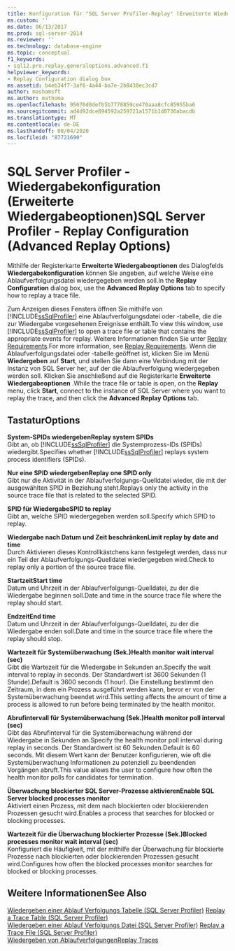 ```yaml
---
title: Konfiguration für "SQL Server Profiler-Replay" (Erweiterte Wiedergabe Optionen) | Microsoft-Dokumentation
ms.custom: ''
ms.date: 06/13/2017
ms.prod: sql-server-2014
ms.reviewer: ''
ms.technology: database-engine
ms.topic: conceptual
f1_keywords:
- sql12.pro.replay.generaloptions.advanced.f1
helpviewer_keywords:
- Replay Configuration dialog box
ms.assetid: b4eb34f7-3af6-4a44-ba7e-2b8430ec3cd7
author: mashamsft
ms.author: mathoma
ms.openlocfilehash: 95070d8defb5b7778859ce470aaa8cfc85955ba6
ms.sourcegitcommit: ad4d92dce894592a259721a1571b1d8736abacdb
ms.translationtype: MT
ms.contentlocale: de-DE
ms.lasthandoff: 08/04/2020
ms.locfileid: "87721690"
---
```

# <a name="sql-server-profiler---replay-configuration-advanced-replay-options"></a><span data-ttu-id="50d43-102">SQL Server Profiler - Wiedergabekonfiguration (Erweiterte Wiedergabeoptionen)</span><span class="sxs-lookup"><span data-stu-id="50d43-102">SQL Server Profiler - Replay Configuration (Advanced Replay Options)</span></span>
  <span data-ttu-id="50d43-103">Mithilfe der Registerkarte **Erweiterte Wiedergabeoptionen** des Dialogfelds **Wiedergabekonfiguration** können Sie angeben, auf welche Weise eine Ablaufverfolgungsdatei wiedergegeben werden soll.</span><span class="sxs-lookup"><span data-stu-id="50d43-103">In the **Replay Configuration** dialog box, use the **Advanced Replay Options** tab to specify how to replay a trace file.</span></span>  
  
 <span data-ttu-id="50d43-104">Zum Anzeigen dieses Fensters öffnen Sie mithilfe von [!INCLUDE[ssSqlProfiler](../includes/sssqlprofiler-md.md)] eine Ablaufverfolgungsdatei oder -tabelle, die die zur Wiedergabe vorgesehenen Ereignisse enthält.</span><span class="sxs-lookup"><span data-stu-id="50d43-104">To view this window, use [!INCLUDE[ssSqlProfiler](../includes/sssqlprofiler-md.md)] to open a trace file or table that contains the appropriate events for replay.</span></span> <span data-ttu-id="50d43-105">Weitere Informationen finden Sie unter [Replay Requirements](../tools/sql-server-profiler/replay-requirements.md).</span><span class="sxs-lookup"><span data-stu-id="50d43-105">For more information, see [Replay Requirements](../tools/sql-server-profiler/replay-requirements.md).</span></span> <span data-ttu-id="50d43-106">Wenn die Ablaufverfolgungsdatei oder -tabelle geöffnet ist, klicken Sie im Menü **Wiedergeben** auf **Start**, und stellen Sie dann eine Verbindung mit der Instanz von SQL Server her, auf der die Ablaufverfolgung wiedergegeben werden soll. Klicken Sie anschließend auf die Registerkarte **Erweiterte Wiedergabeoptionen** .</span><span class="sxs-lookup"><span data-stu-id="50d43-106">While the trace file or table is open, on the **Replay** menu, click **Start**, connect to the instance of SQL Server where you want to replay the trace, and then click the **Advanced Replay Options** tab.</span></span>  
  
## <a name="options"></a><span data-ttu-id="50d43-107">Tastatur</span><span class="sxs-lookup"><span data-stu-id="50d43-107">Options</span></span>  
 <span data-ttu-id="50d43-108">**System-SPIDs wiedergeben**</span><span class="sxs-lookup"><span data-stu-id="50d43-108">**Replay system SPIDs**</span></span>  
 <span data-ttu-id="50d43-109">Gibt an, ob [!INCLUDE[ssSqlProfiler](../includes/sssqlprofiler-md.md)] die Systemprozess-IDs (SPIDs) wiedergibt.</span><span class="sxs-lookup"><span data-stu-id="50d43-109">Specifies whether [!INCLUDE[ssSqlProfiler](../includes/sssqlprofiler-md.md)] replays system process identifiers (SPIDs).</span></span>  
  
 <span data-ttu-id="50d43-110">**Nur eine SPID wiedergeben**</span><span class="sxs-lookup"><span data-stu-id="50d43-110">**Replay one SPID only**</span></span>  
 <span data-ttu-id="50d43-111">Gibt nur die Aktivität in der Ablaufverfolgungs-Quelldatei wieder, die mit der ausgewählten SPID in Beziehung steht.</span><span class="sxs-lookup"><span data-stu-id="50d43-111">Replays only the activity in the source trace file that is related to the selected SPID.</span></span>  
  
 <span data-ttu-id="50d43-112">**SPID für Wiedergabe**</span><span class="sxs-lookup"><span data-stu-id="50d43-112">**SPID to replay**</span></span>  
 <span data-ttu-id="50d43-113">Gibt an, welche SPID wiedergegeben werden soll.</span><span class="sxs-lookup"><span data-stu-id="50d43-113">Specify which SPID to replay.</span></span>  
  
 <span data-ttu-id="50d43-114">**Wiedergabe nach Datum und Zeit beschränken**</span><span class="sxs-lookup"><span data-stu-id="50d43-114">**Limit replay by date and time**</span></span>  
 <span data-ttu-id="50d43-115">Durch Aktivieren dieses Kontrollkästchens kann festgelegt werden, dass nur ein Teil der Ablaufverfolgungs-Quelldatei wiedergegeben wird.</span><span class="sxs-lookup"><span data-stu-id="50d43-115">Check to replay only a portion of the source trace file.</span></span>  
  
 <span data-ttu-id="50d43-116">**Startzeit**</span><span class="sxs-lookup"><span data-stu-id="50d43-116">**Start time**</span></span>  
 <span data-ttu-id="50d43-117">Datum und Uhrzeit in der Ablaufverfolgungs-Quelldatei, zu der die Wiedergabe beginnen soll.</span><span class="sxs-lookup"><span data-stu-id="50d43-117">Date and time in the source trace file where the replay should start.</span></span>  
  
 <span data-ttu-id="50d43-118">**Endzeit**</span><span class="sxs-lookup"><span data-stu-id="50d43-118">**End time**</span></span>  
 <span data-ttu-id="50d43-119">Datum und Uhrzeit in der Ablaufverfolgungs-Quelldatei, zu der die Wiedergabe enden soll.</span><span class="sxs-lookup"><span data-stu-id="50d43-119">Date and time in the source trace file where the replay should stop.</span></span>  
  
 <span data-ttu-id="50d43-120">**Wartezeit für Systemüberwachung (Sek.)**</span><span class="sxs-lookup"><span data-stu-id="50d43-120">**Health monitor wait interval (sec)**</span></span>  
 <span data-ttu-id="50d43-121">Gibt die Wartezeit für die Wiedergabe in Sekunden an.</span><span class="sxs-lookup"><span data-stu-id="50d43-121">Specify the wait interval to replay in seconds.</span></span> <span data-ttu-id="50d43-122">Der Standardwert ist 3600 Sekunden (1 Stunde).</span><span class="sxs-lookup"><span data-stu-id="50d43-122">Default is 3600 seconds (1 hour).</span></span> <span data-ttu-id="50d43-123">Die Einstellung bestimmt den Zeitraum, in dem ein Prozess ausgeführt werden kann, bevor er von der Systemüberwachung beendet wird.</span><span class="sxs-lookup"><span data-stu-id="50d43-123">This setting affects the amount of time a process is allowed to run before being terminated by the health monitor.</span></span>  
  
 <span data-ttu-id="50d43-124">**Abrufintervall für Systemüberwachung (Sek.)**</span><span class="sxs-lookup"><span data-stu-id="50d43-124">**Health monitor poll interval (sec)**</span></span>  
 <span data-ttu-id="50d43-125">Gibt das Abrufinterval für die Systemüberwachung während der Wiedergabe in Sekunden an.</span><span class="sxs-lookup"><span data-stu-id="50d43-125">Specify the health monitor poll interval during replay in seconds.</span></span> <span data-ttu-id="50d43-126">Der Standardwert ist 60 Sekunden.</span><span class="sxs-lookup"><span data-stu-id="50d43-126">Default is 60 seconds.</span></span> <span data-ttu-id="50d43-127">Mit diesem Wert kann der Benutzer konfigurieren, wie oft die Systemüberwachung Informationen zu potenziell zu beendenden Vorgängen abruft.</span><span class="sxs-lookup"><span data-stu-id="50d43-127">This value allows the user to configure how often the health monitor polls for candidates for termination.</span></span>  
  
 <span data-ttu-id="50d43-128">**Überwachung blockierter SQL Server-Prozesse aktivieren**</span><span class="sxs-lookup"><span data-stu-id="50d43-128">**Enable SQL Server blocked processes monitor**</span></span>  
 <span data-ttu-id="50d43-129">Aktiviert einen Prozess, mit dem nach blockierten oder blockierenden Prozessen gesucht wird.</span><span class="sxs-lookup"><span data-stu-id="50d43-129">Enables a process that searches for blocked or blocking processes.</span></span>  
  
 <span data-ttu-id="50d43-130">**Wartezeit für die Überwachung blockierter Prozesse (Sek.)**</span><span class="sxs-lookup"><span data-stu-id="50d43-130">**Blocked processes monitor wait interval (sec)**</span></span>  
 <span data-ttu-id="50d43-131">Konfiguriert die Häufigkeit, mit der mithilfe der Überwachung für blockierte Prozesse nach blockierten oder blockierenden Prozessen gesucht wird.</span><span class="sxs-lookup"><span data-stu-id="50d43-131">Configures how often the blocked processes monitor searches for blocked or blocking processes.</span></span>  
  
## <a name="see-also"></a><span data-ttu-id="50d43-132">Weitere Informationen</span><span class="sxs-lookup"><span data-stu-id="50d43-132">See Also</span></span>  
 <span data-ttu-id="50d43-133">[Wiedergeben einer Ablauf Verfolgungs Tabelle &#40;SQL Server Profiler&#41;](../tools/sql-server-profiler/replay-a-trace-table-sql-server-profiler.md) </span><span class="sxs-lookup"><span data-stu-id="50d43-133">[Replay a Trace Table &#40;SQL Server Profiler&#41;](../tools/sql-server-profiler/replay-a-trace-table-sql-server-profiler.md) </span></span>  
 <span data-ttu-id="50d43-134">[Wiedergeben einer Ablauf Verfolgungs Datei &#40;SQL Server Profiler&#41;](../tools/sql-server-profiler/replay-a-trace-file-sql-server-profiler.md) </span><span class="sxs-lookup"><span data-stu-id="50d43-134">[Replay a Trace File &#40;SQL Server Profiler&#41;](../tools/sql-server-profiler/replay-a-trace-file-sql-server-profiler.md) </span></span>  
 [<span data-ttu-id="50d43-135">Wiedergeben von Ablaufverfolgungen</span><span class="sxs-lookup"><span data-stu-id="50d43-135">Replay Traces</span></span>](../tools/sql-server-profiler/replay-traces.md)  
  
  
